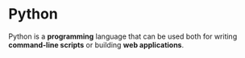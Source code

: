 # Python

Python is a **programming** language that can be used both for writing **command-line scripts** or building **web applications**.
